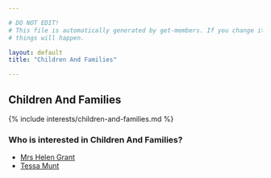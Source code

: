 ```yaml
---

# DO NOT EDIT!
# This file is automatically generated by get-members. If you change it, bad
# things will happen.

layout: default
title: "Children And Families"

---
```


## Children And Families

{% include interests/children-and-families.md %}

### Who is interested in Children And Families?


* [Mrs Helen Grant](/members/mrs-helen-grant.html)
* [Tessa Munt](/members/tessa-munt.html)
